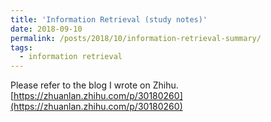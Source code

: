 ```yaml
---
title: 'Information Retrieval (study notes)'
date: 2018-09-10
permalink: /posts/2018/10/information-retrieval-summary/
tags:
  - information retrieval
---
```

Please refer to the blog I wrote on Zhihu. [https://zhuanlan.zhihu.com/p/30180260](https://zhuanlan.zhihu.com/p/30180260)  

